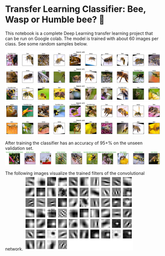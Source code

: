 # Transfer Learning Classifier: Bee, Wasp or Humble bee? 🐝

This notebook is a complete Deep Learning transfer learning project that can be run on Google colab. The model is trained with about 60 images per class. See some random samples below. 

![train_dataset_batch1](https://github.com/andyherzberg/pytorch-transfer-learning-classifier/blob/master/Download.png)
![train_dataset_batch2](https://github.com/andyherzberg/pytorch-transfer-learning-classifier/blob/master/Download%20(1).png)
![train_dataset_batch3](https://github.com/andyherzberg/pytorch-transfer-learning-classifier/blob/master/Download%20(2).png)
![train_dataset_batch4](https://github.com/andyherzberg/pytorch-transfer-learning-classifier/blob/master/Download%20(3).png)
![train_dataset_batch5](https://github.com/andyherzberg/pytorch-transfer-learning-classifier/blob/master/Download%20(4).png)

After training the classifier has an accuracy of 95+% on the unseen validation set. 
![train_dataset_batch5](https://github.com/andyherzberg/pytorch-transfer-learning-classifier/blob/master/Download%20(5).png)

The following images visualize the trained filters of the convolutional network.
<img src="https://github.com/andyherzberg/pytorch-transfer-learning-classifier/blob/master/Download%20(6).png" width="70%">
